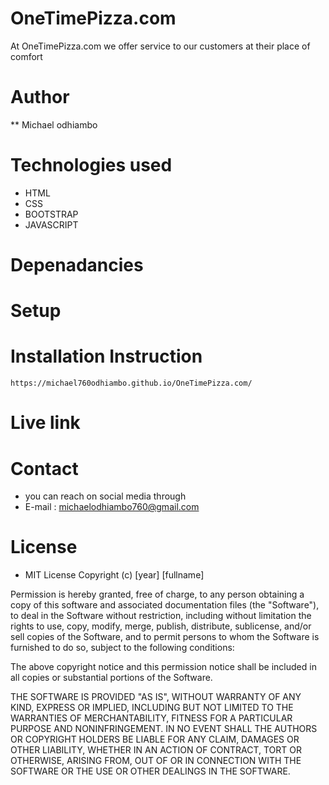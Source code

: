 # OneTimePizza.com
At OneTimePizza.com we offer service to our customers at their place of comfort

# Author
** Michael odhiambo

# Technologies used
* HTML
* CSS
* BOOTSTRAP
* JAVASCRIPT

# Depenadancies

# Setup

# Installation Instruction
    https://michael760odhiambo.github.io/OneTimePizza.com/

# Live link


# Contact
* you can reach on social media through
* E-mail : michaelodhiambo760@gmail.com

# License
* MIT License Copyright (c) [year] [fullname]

Permission is hereby granted, free of charge, to any person obtaining a copy of this software and associated documentation files (the "Software"), to deal in the Software without restriction, including without limitation the rights to use, copy, modify, merge, publish, distribute, sublicense, and/or sell copies of the Software, and to permit persons to whom the Software is furnished to do so, subject to the following conditions:

The above copyright notice and this permission notice shall be included in all copies or substantial portions of the Software.

THE SOFTWARE IS PROVIDED "AS IS", WITHOUT WARRANTY OF ANY KIND, EXPRESS OR IMPLIED, INCLUDING BUT NOT LIMITED TO THE WARRANTIES OF MERCHANTABILITY, FITNESS FOR A PARTICULAR PURPOSE AND NONINFRINGEMENT. IN NO EVENT SHALL THE AUTHORS OR COPYRIGHT HOLDERS BE LIABLE FOR ANY CLAIM, DAMAGES OR OTHER LIABILITY, WHETHER IN AN ACTION OF CONTRACT, TORT OR OTHERWISE, ARISING FROM, OUT OF OR IN CONNECTION WITH THE SOFTWARE OR THE USE OR OTHER DEALINGS IN THE SOFTWARE.



